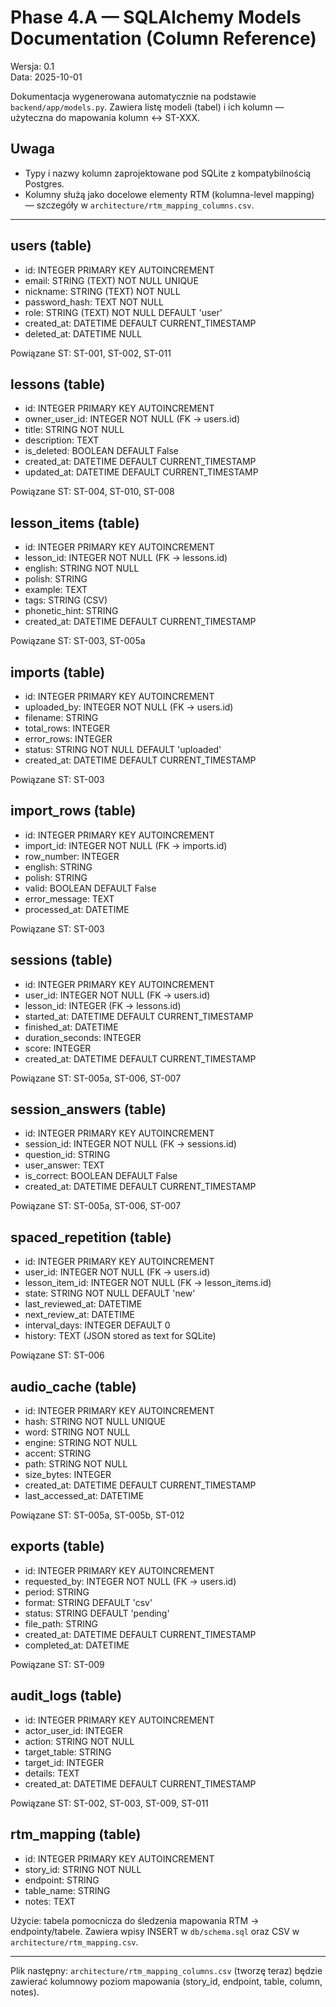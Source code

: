 # Phase 4.A — SQLAlchemy Models Documentation (Column Reference)

Wersja: 0.1  
Data: 2025-10-01

Dokumentacja wygenerowana automatycznie na podstawie `backend/app/models.py`. Zawiera listę modeli (tabel) i ich kolumn — użyteczna do mapowania kolumn ↔ ST-XXX.

## Uwaga
- Typy i nazwy kolumn zaprojektowane pod SQLite z kompatybilnością Postgres.
- Kolumny służą jako docelowe elementy RTM (kolumna-level mapping) — szczegóły w `architecture/rtm_mapping_columns.csv`.

---

## users (table)
- id: INTEGER PRIMARY KEY AUTOINCREMENT
- email: STRING (TEXT) NOT NULL UNIQUE
- nickname: STRING (TEXT) NOT NULL
- password_hash: TEXT NOT NULL
- role: STRING (TEXT) NOT NULL DEFAULT 'user'
- created_at: DATETIME DEFAULT CURRENT_TIMESTAMP
- deleted_at: DATETIME NULL

Powiązane ST: ST-001, ST-002, ST-011

## lessons (table)
- id: INTEGER PRIMARY KEY AUTOINCREMENT
- owner_user_id: INTEGER NOT NULL (FK -> users.id)
- title: STRING NOT NULL
- description: TEXT
- is_deleted: BOOLEAN DEFAULT False
- created_at: DATETIME DEFAULT CURRENT_TIMESTAMP
- updated_at: DATETIME DEFAULT CURRENT_TIMESTAMP

Powiązane ST: ST-004, ST-010, ST-008

## lesson_items (table)
- id: INTEGER PRIMARY KEY AUTOINCREMENT
- lesson_id: INTEGER NOT NULL (FK -> lessons.id)
- english: STRING NOT NULL
- polish: STRING
- example: TEXT
- tags: STRING (CSV)
- phonetic_hint: STRING
- created_at: DATETIME DEFAULT CURRENT_TIMESTAMP

Powiązane ST: ST-003, ST-005a

## imports (table)
- id: INTEGER PRIMARY KEY AUTOINCREMENT
- uploaded_by: INTEGER NOT NULL (FK -> users.id)
- filename: STRING
- total_rows: INTEGER
- error_rows: INTEGER
- status: STRING NOT NULL DEFAULT 'uploaded'
- created_at: DATETIME DEFAULT CURRENT_TIMESTAMP

Powiązane ST: ST-003

## import_rows (table)
- id: INTEGER PRIMARY KEY AUTOINCREMENT
- import_id: INTEGER NOT NULL (FK -> imports.id)
- row_number: INTEGER
- english: STRING
- polish: STRING
- valid: BOOLEAN DEFAULT False
- error_message: TEXT
- processed_at: DATETIME

Powiązane ST: ST-003

## sessions (table)
- id: INTEGER PRIMARY KEY AUTOINCREMENT
- user_id: INTEGER NOT NULL (FK -> users.id)
- lesson_id: INTEGER (FK -> lessons.id)
- started_at: DATETIME DEFAULT CURRENT_TIMESTAMP
- finished_at: DATETIME
- duration_seconds: INTEGER
- score: INTEGER
- created_at: DATETIME DEFAULT CURRENT_TIMESTAMP

Powiązane ST: ST-005a, ST-006, ST-007

## session_answers (table)
- id: INTEGER PRIMARY KEY AUTOINCREMENT
- session_id: INTEGER NOT NULL (FK -> sessions.id)
- question_id: STRING
- user_answer: TEXT
- is_correct: BOOLEAN DEFAULT False
- created_at: DATETIME DEFAULT CURRENT_TIMESTAMP

Powiązane ST: ST-005a, ST-006, ST-007

## spaced_repetition (table)
- id: INTEGER PRIMARY KEY AUTOINCREMENT
- user_id: INTEGER NOT NULL (FK -> users.id)
- lesson_item_id: INTEGER NOT NULL (FK -> lesson_items.id)
- state: STRING NOT NULL DEFAULT 'new'
- last_reviewed_at: DATETIME
- next_review_at: DATETIME
- interval_days: INTEGER DEFAULT 0
- history: TEXT (JSON stored as text for SQLite)

Powiązane ST: ST-006

## audio_cache (table)
- id: INTEGER PRIMARY KEY AUTOINCREMENT
- hash: STRING NOT NULL UNIQUE
- word: STRING NOT NULL
- engine: STRING NOT NULL
- accent: STRING
- path: STRING NOT NULL
- size_bytes: INTEGER
- created_at: DATETIME DEFAULT CURRENT_TIMESTAMP
- last_accessed_at: DATETIME

Powiązane ST: ST-005a, ST-005b, ST-012

## exports (table)
- id: INTEGER PRIMARY KEY AUTOINCREMENT
- requested_by: INTEGER NOT NULL (FK -> users.id)
- period: STRING
- format: STRING DEFAULT 'csv'
- status: STRING DEFAULT 'pending'
- file_path: STRING
- created_at: DATETIME DEFAULT CURRENT_TIMESTAMP
- completed_at: DATETIME

Powiązane ST: ST-009

## audit_logs (table)
- id: INTEGER PRIMARY KEY AUTOINCREMENT
- actor_user_id: INTEGER
- action: STRING NOT NULL
- target_table: STRING
- target_id: INTEGER
- details: TEXT
- created_at: DATETIME DEFAULT CURRENT_TIMESTAMP

Powiązane ST: ST-002, ST-003, ST-009, ST-011

## rtm_mapping (table)
- id: INTEGER PRIMARY KEY AUTOINCREMENT
- story_id: STRING NOT NULL
- endpoint: STRING
- table_name: STRING
- notes: TEXT

Użycie: tabela pomocnicza do śledzenia mapowania RTM -> endpointy/tabele. Zawiera wpisy INSERT w `db/schema.sql` oraz CSV w `architecture/rtm_mapping.csv`.

---

Plik następny: `architecture/rtm_mapping_columns.csv` (tworzę teraz) będzie zawierać kolumnowy poziom mapowania (story_id, endpoint, table, column, notes).